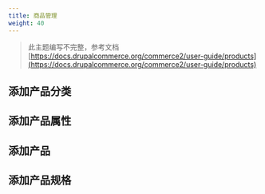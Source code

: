 ```yaml
---
title: 商品管理
weight: 40
---
```


> 此主题编写不完整，参考文档
> [https://docs.drupalcommerce.org/commerce2/user-guide/products](https://docs.drupalcommerce.org/commerce2/user-guide/products)

## 添加产品分类

## 添加产品属性

## 添加产品

## 添加产品规格